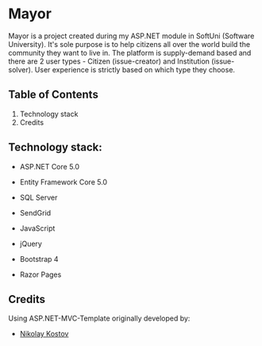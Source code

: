 # Mayor

Mayor is a project created during my ASP.NET module in SoftUni (Software University). It's sole purpose is to 
help citizens all over the world build the community they want to live in. The platform is supply-demand based
and there are 2 user types - Citizen (issue-creator) and Institution (issue-solver). User experience is strictly
based on which type they choose.

## Table of Contents
1. Technology stack
2. Credits

## Technology stack:

- ASP.NET Core 5.0

- Entity Framework Core 5.0

- SQL Server

- SendGrid

- JavaScript

- jQuery

- Bootstrap 4

- Razor Pages

## Credits
  
 Using ASP.NET-MVC-Template originally developed by:
- [Nikolay Kostov](https://github.com/NikolayIT)
